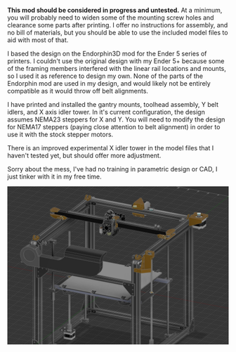 **This mod should be considered in progress and untested.**
At a minimum, you will probably need to widen some of the mounting screw holes and clearance some parts after printing.
I offer no instructions for assembly, and no bill of materials, but you should be able to use the included model files to aid with most of that.

I based the design on the Endorphin3D mod for the Ender 5 series of printers.  I couldn't use the original design with my Ender 5+ because some of the framing members interfered with the linear rail locations and mounts, so I used it as reference to design my own.  None of the parts of the Endorphin mod are used in my design, and would likely not be entirely compatible as it would throw off belt alignments.

I have printed and installed the gantry mounts, toolhead assembly, Y belt idlers, and X axis idler tower.  In it's current configuration, the design assumes NEMA23 steppers for X and Y.  You will need to modify the design for NEMA17 steppers (paying close attention to belt alignment) in order to use it with the stock stepper motors.

There is an improved experimental X idler tower in the model files that I haven't tested yet, but should offer more adjustment.

Sorry about the mess, I've had no training in parametric design or CAD, I just tinker with it in my free time.

![Image of design](https://github.com/sizzlewow/Ender5Plus_HybridCoreXY/blob/main/assets/images/image_1.jpg)